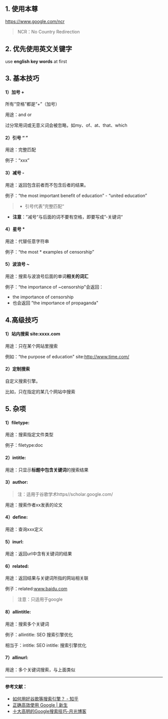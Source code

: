 ## 1. 使用本尊

https://www.google.com/ncr 

> NCR：No Country Redirection

## 2. 优先使用英文关键字

use **english key words** at first

## 3. 基本技巧

#### 1）加号 +

所有“空格”都是“+”（加号）

用途：and or

过分常用词或无意义词会被忽略，如my、of、at、that、which

#### 2）引号 “  ”

用途：完整匹配

例子：“xxx”

#### 3）减号  -

用途：返回包含前者而不包含后者的结果。

例子：“the most important benefit of education” - “united education”

>- 引号代表”完整匹配“
- **注意**：”减号“与后面的词不要有空格，即要写成”-关键词“

#### 4）星号 *

用途：代替任意字符串

例子：“the most * examples of censorship”

#### 5）波浪号 ~

用途：搜索与波浪号后面的单词**相关的词汇**

例子：“the importance of ~censorship"会返回：

- the importance of censorship
- 也会返回 ”the importance of propaganda"

## 4.高级技巧

#### 1）站内搜索 site:xxxx.com

用途：只在某个网站里搜索

例如：“the purpose of education" site:http://www.time.com/


#### 2）定制搜索

自定义搜索引擎。

比如，只在指定的某几个网站中搜索

## 5. 杂项

#### 1）filetype:

用途：搜索指定文件类型

例子：filetype:doc

#### 2）intitle:

用途：只显示**标题中包含关键词**的搜索结果

#### 3）author:

> 注：适用于谷歌学术https//scholar.google.com/

用途：搜索作者xx发表的论文

#### 4）define:

用途：查询xxx定义

#### 5）inurl:

用途：返回url中含有关键词的结果

#### 6）related:

用途：返回结果与关键词所指的网站相关联

例子：related:www.baidu.com

> 注意：只适用于google

#### 8）allintitle:

用途：搜索多个关键词

例子：allintitle: SEO 搜索引擎优化

相当于：intitle: SEO intitle: 搜索引擎优化

#### 7）allinurl: 

用途：多个关键词搜索，与上面类似

------

#### 参考文献：

- [如何用好谷歌等搜索引擎？ - 知乎](https://www.zhihu.com/question/20161362)
- [正确高效使用 Google | 新生](https://b.xinshengdaxue.com/C04.html)
- [十大高明的Google搜索技巧-月光博客](http://www.williamlong.info/archives/728.html)
